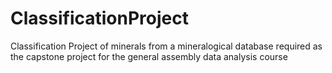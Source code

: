 # ClassificationProject
Classification Project of minerals from a mineralogical database required as the capstone project for the general assembly data analysis course
